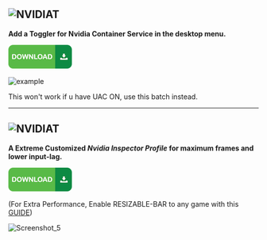 ![NVIDIAT](https://github.com/gzmatte/NVIDIA/assets/117684932/9f3d8ae3-182d-4c24-ba64-1fbcb163ab30)
-----------------
**Add a Toggler for Nvidia Container Service in the desktop menu.**

[<img src="https://github.com/gzmatte/trash/blob/main/48wx.png">](https://github.com/gzmatte/Nvidia/releases/download/NvContainer/NvContainer.bat)

![example](https://github.com/gzmatte/NvidiaTweaks/assets/117684932/17595d45-d39c-431a-b214-b6588442de19)

This won't work if u have UAC ON, use this batch instead.

-----
![NVIDIAT](https://github.com/gzmatte/NVIDIA/assets/117684932/9f3d8ae3-182d-4c24-ba64-1fbcb163ab30)
-----------------
**A Extreme Customized _Nvidia Inspector Profile_ for maximum frames and lower input-lag.**

[<img src="https://github.com/gzmatte/trash/blob/main/48wx.png">](https://github.com/gzmatte/NVIDIA/releases/download/NvProfile/gzmatte-NIP.zip)

(For Extra Performance, Enable RESIZABLE-BAR to any game with this [GUIDE](https://www.youtube.com/watch?v=1zYjoLbrDF4))

![Screenshot_5](https://github.com/gzmatte/NVIDIA/assets/117684932/569555c9-0a0d-4cc9-a871-42e1df798c7e)
